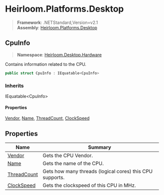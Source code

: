 # Heirloom.Platforms.Desktop

> **Framework**: .NETStandard,Version=v2.1  
> **Assembly**: [Heirloom.Platforms.Desktop][0]  

## CpuInfo

> **Namespace**: [Heirloom.Desktop.Hardware][0]  

Contains information related to the CPU.

```cs
public struct CpuInfo : IEquatable<CpuInfo>
```

### Inherits

IEquatable\<CpuInfo>

#### Properties

[Vendor][1], [Name][2], [ThreadCount][3], [ClockSpeed][4]

## Properties

| Name             | Summary                                                  |
|------------------|----------------------------------------------------------|
| [Vendor][1]      | Gets the CPU Vendor.                                     |
| [Name][2]        | Gets the name of the CPU.                                |
| [ThreadCount][3] | Gets how many threads (logical cores) this CPU supports. |
| [ClockSpeed][4]  | Gets the clockspeed of this CPU in MHz.                  |

[0]: ../Heirloom.Platforms.Desktop.md
[1]: Heirloom.Desktop.Hardware.CpuInfo.Vendor.md
[2]: Heirloom.Desktop.Hardware.CpuInfo.Name.md
[3]: Heirloom.Desktop.Hardware.CpuInfo.ThreadCount.md
[4]: Heirloom.Desktop.Hardware.CpuInfo.ClockSpeed.md
